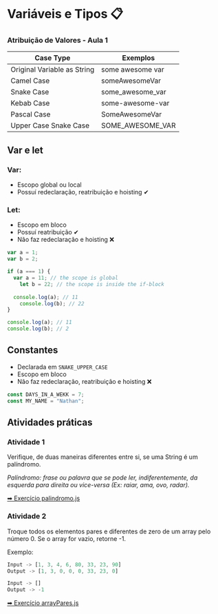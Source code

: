 
# Variáveis e Tipos 📋

### Atribuição de Valores - Aula 1

| Case Type | Exemplos |
| --- | ----------- |
| Original Variable as String | some awesome var |
| Camel Case | someAwesomeVar |
| Snake Case | some_awesome_var |
| Kebab Case | some-awesome-var |
| Pascal Case | SomeAwesomeVar |
| Upper Case Snake Case | SOME_AWESOME_VAR |

##  Var e let

### Var:

- Escopo global ou local
- Possuí redeclaração, reatribuição e hoisting ✔

### Let:

- Escopo em bloco
- Possuí reatribuição ✔
- Não faz redeclaração e hoisting ❌

```js
var a = 1;
var b = 2;

if (a === 1) {
  var a = 11; // the scope is global
	let b = 22; // the scope is inside the if-block
	
  console.log(a); // 11
	console.log(b); // 22
}

console.log(a); // 11
console.log(b); // 2
```

## Constantes

- Declarada em ``SNAKE_UPPER_CASE``
- Escopo em bloco
- Não faz redeclaração, reatribuição e hoisting ❌

```js
const DAYS_IN_A_WEKK = 7;
const MY_NAME = "Nathan";
```

## Atividades práticas

### Atividade 1

Verifique, de duas maneiras diferentes entre si, se uma String é um palíndromo.

*Palíndromo: frase ou palavra que se pode ler, indiferentemente, da esquerda para direita ou vice-versa (Ex: raiar, ama, ovo, radar).*

[➡ Exercício palindromo.js](https://github.com/CarvalhoNathan/variaveis-tipos/blob/main/arrayPares.js)

### Atividade 2

Troque todos os elementos pares e diferentes de zero de um array pelo número 0. Se o array for vazio, retorne -1.

Exemplo:

```js
Input -> [1, 3, 4, 6, 80, 33, 23, 90]
Output -> [1, 3, 0, 0, 0, 33, 23, 0]
```

```js
Input -> []
Output -> -1
```

[➡ Exercício arrayPares.js](https://github.com/CarvalhoNathan/variaveis-tipos/blob/main/arrayPares.js)
